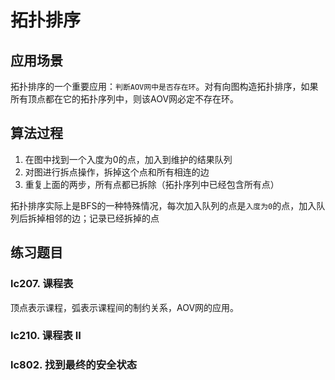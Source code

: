 # 拓扑排序

## 应用场景

拓扑排序的一个重要应用：`判断AOV网中是否存在环`。对有向图构造拓扑排序，如果所有顶点都在它的拓扑序列中，则该AOV网必定不存在环。

## 算法过程

1. 在图中找到一个入度为0的点，加入到维护的结果队列
2. 对图进行拆点操作，拆掉这个点和所有相连的边
3. 重复上面的两步，所有点都已拆除（拓扑序列中已经包含所有点）

拓扑排序实际上是BFS的一种特殊情况，每次加入队列的点是`入度为0`的点，加入队列后拆掉相邻的边；记录已经拆掉的点

## 练习题目

### lc207. 课程表

顶点表示课程，弧表示课程间的制约关系，AOV网的应用。

### lc210. 课程表 II

### lc802. 找到最终的安全状态
